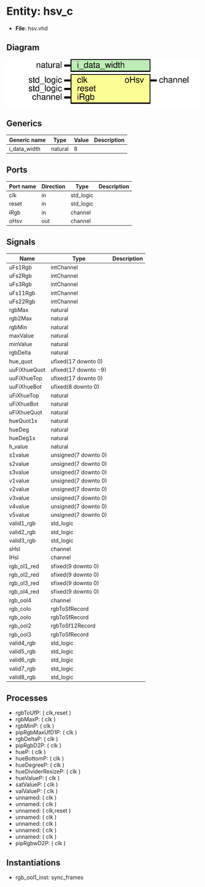 # Entity: hsv_c 

- **File**: hsv.vhd
## Diagram

![Diagram](hsv.svg "Diagram")
## Generics

| Generic name | Type    | Value | Description |
| ------------ | ------- | ----- | ----------- |
| i_data_width | natural | 8     |             |
## Ports

| Port name | Direction | Type      | Description |
| --------- | --------- | --------- | ----------- |
| clk       | in        | std_logic |             |
| reset     | in        | std_logic |             |
| iRgb      | in        | channel   |             |
| oHsv      | out       | channel   |             |
## Signals

| Name         | Type                 | Description |
| ------------ | -------------------- | ----------- |
| uFs1Rgb      | intChannel           |             |
| uFs2Rgb      | intChannel           |             |
| uFs3Rgb      | intChannel           |             |
| uFs11Rgb     | intChannel           |             |
| uFs22Rgb     | intChannel           |             |
| rgbMax       | natural              |             |
| rgb2Max      | natural              |             |
| rgbMin       | natural              |             |
| maxValue     | natural              |             |
| minValue     | natural              |             |
| rgbDelta     | natural              |             |
| hue_quot     | ufixed(17 downto 0)  |             |
| uuFiXhueQuot | ufixed(17 downto -9) |             |
| uuFiXhueTop  | ufixed(17 downto 0)  |             |
| uuFiXhueBot  | ufixed(8 downto 0)   |             |
| uFiXhueTop   | natural              |             |
| uFiXhueBot   | natural              |             |
| uFiXhueQuot  | natural              |             |
| hueQuot1x    | natural              |             |
| hueDeg       | natural              |             |
| hueDeg1x     | natural              |             |
| h_value      | natural              |             |
| s1value      | unsigned(7 downto 0) |             |
| s2value      | unsigned(7 downto 0) |             |
| s3value      | unsigned(7 downto 0) |             |
| v1value      | unsigned(7 downto 0) |             |
| v2value      | unsigned(7 downto 0) |             |
| v3value      | unsigned(7 downto 0) |             |
| v4value      | unsigned(7 downto 0) |             |
| v5value      | unsigned(7 downto 0) |             |
| valid1_rgb   | std_logic            |             |
| valid2_rgb   | std_logic            |             |
| valid3_rgb   | std_logic            |             |
| sHsl         | channel              |             |
| lHsl         | channel              |             |
| rgb_ol1_red  | sfixed(9 downto 0)   |             |
| rgb_ol2_red  | sfixed(9 downto 0)   |             |
| rgb_ol3_red  | sfixed(9 downto 0)   |             |
| rgb_ol4_red  | sfixed(9 downto 0)   |             |
| rgb_ool4     | channel              |             |
| rgb_colo     | rgbToSfRecord        |             |
| rgb_oolo     | rgbToSfRecord        |             |
| rgb_ool2     | rgbToSf12Record      |             |
| rgb_ool3     | rgbToSfRecord        |             |
| valid4_rgb   | std_logic            |             |
| valid5_rgb   | std_logic            |             |
| valid6_rgb   | std_logic            |             |
| valid7_rgb   | std_logic            |             |
| valid8_rgb   | std_logic            |             |
## Processes
- rgbToUfP: ( clk,reset )
- rgbMaxP: ( clk )
- rgbMinP: ( clk )
- pipRgbMaxUfD1P: ( clk )
- rgbDeltaP: ( clk )
- pipRgbD2P: ( clk )
- hueP: ( clk )
- hueBottomP: ( clk )
- hueDegreeP: ( clk )
- hueDividerResizeP: ( clk )
- hueValueP: ( clk )
- satValueP: ( clk )
- valValueP: ( clk )
- unnamed: ( clk )
- unnamed: ( clk )
- unnamed: ( clk,reset )
- unnamed: ( clk )
- unnamed: ( clk )
- unnamed: ( clk )
- unnamed: ( clk )
- pipRgbwD2P: ( clk )
## Instantiations

- rgb_ool1_inst: sync_frames
